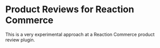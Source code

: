 # Product Reviews for Reaction Commerce

This is a very experimental approach at a Reaction Commerce product review plugin.
